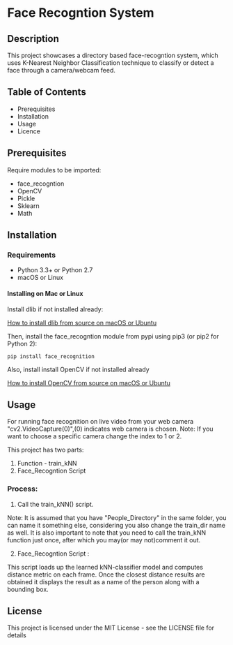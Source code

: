 # Face Recogntion System

## Description

This project showcases a directory based face-recogntion system, which uses K-Nearest Neighbor Classification technique to classify or detect a face through a camera/webcam feed.

## Table of Contents

- Prerequisites
- Installation
- Usage
- Licence

## Prerequisites
 
 Require modules to be imported:
 
 - face_recogntion
 - OpenCV
 - Pickle
 - Sklearn
 - Math

## Installation

### Requirements
- Python 3.3+ or Python 2.7
- macOS or Linux


#### Installing on Mac or Linux

Install dlib if not installed already:

[How to install dlib from source on macOS or Ubuntu](https://www.pyimagesearch.com/2017/03/27/how-to-install-dlib/)

Then, install the face_recogntion module from pypi using pip3 (or pip2 for Python 2):

```
pip install face_recognition
```
Also, install install OpenCV if not installed already

[How to install OpenCV from source on macOS or Ubuntu](https://www.pyimagesearch.com/2016/10/24/ubuntu-16-04-how-to-install-opencv/)

## Usage

For running face recognition on live video from your web camera "cv2.VideoCapture(0)",(0) indicates web camera is chosen.
Note: If you want to choose a specific camera change the index to 1 or 2.

This project has two parts:
1. Function - train_kNN
2. Face_Recogntion Script

### Process:

1. Call the train_kNN() script.

Note: It is assumed that you have "People_Directory" in the same folder, you can name it something else, considering you also change the train_dir name as well.
It is also important to note that you need to call the train_kNN function just once, after which you may(or may not)comment it out.

2. Face_Recogntion Script :

This script loads up the learned kNN-classifier model and computes distance metric on each frame. Once the closest distance results are obtained it displays the result as a name of the person along with a bounding box.

## License

This project is licensed under the MIT License - see the LICENSE file for details
